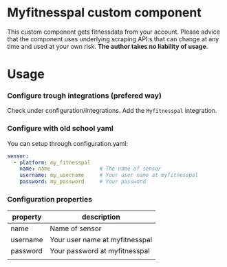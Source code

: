 # Myfitnesspal custom component
This custom component gets fitnessdata from your account. Please advice that the component uses underlying scraping API:s that can change at any time and used at your own risk. **The author takes no liability of usage**.

# Usage

### Configure trough integrations (prefered way)
Check under configuration/integrations. Add the `Myfitnesspal` integration.

### Configure with old school yaml
You can setup through configuration.yaml:

```yaml
sensor:
  - platform: my_fitnesspal
    name: name                # The name of sensor
    username: my_username     # Your user name at myfitnesspal
    password: my_password     # Your password
```

### Configuration properties
|property|description|
|---|---|
|name|Name of sensor
|username|Your user name at myfitnesspal
|password|Your password at myfitnesspal
|   |   |

